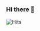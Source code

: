 ### Hi there 👋 ###

![Hits](https://hitcounter.pythonanywhere.com/count/tag.svg?url=https%3A%2F%2Fgithub.com%2Fblackout314%2Fhit-counter)

<!--
**blackout314/blackout314** is a ✨ _special_ ✨ repository because its `README.md` (this file) appears on your GitHub profile.

Here are some ideas to get you started:

- 🔭 I’m currently working on ...
- 🌱 I’m currently learning ...
- 👯 I’m looking to collaborate on ...
- 🤔 I’m looking for help with ...
- 💬 Ask me about ...
- 📫 How to reach me: ...
- 😄 Pronouns: ...
- ⚡ Fun fact: ...
-->
